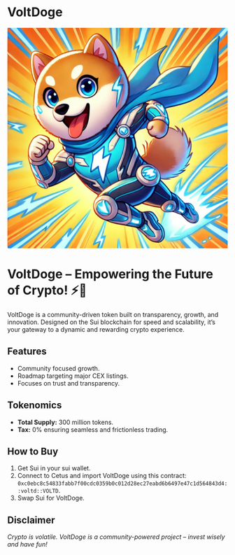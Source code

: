# VoltDoge
![Logo](https://github.com/VoltDoge/VoltDoge/blob/main/IMG_8784.jpeg?raw=true)
# VoltDoge – Empowering the Future of Crypto! ⚡🚀

VoltDoge is a community-driven token built on transparency, growth, and innovation. Designed on the Sui blockchain for speed and scalability, it’s your gateway to a dynamic and rewarding crypto experience.

## Features
- Community focused growth.
- Roadmap targeting major CEX listings.
- Focuses on trust and transparency.

## Tokenomics
- **Total Supply:** 300 million tokens.
- **Tax:** 0% ensuring seamless and frictionless trading.

## How to Buy
1. Get Sui in your sui wallet.
2. Connect to Cetus and import VoltDoge using this contract: `0xc0ebc8c54833fabb7f00cdc0359b0c012d28ec27eabd6b6497e47c1d564843d4::voltd::VOLTD`.
3. Swap Sui for VoltDoge.

## Disclaimer
*Crypto is volatile. VoltDoge is a community-powered project – invest wisely and have fun!*
